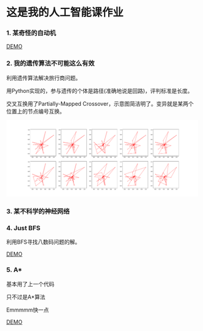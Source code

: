 # 这是我的人工智能课作业

### 1. 某奇怪的自动机

[DEMO](https://kaltzk.github.io/ai-course-exm/1/)

### 2. 我的遗传算法不可能这么有效

利用遗传算法解决旅行商问题。

用Python实现的，参与遗传的个体是路径(准确地说是回路)，评判标准是长度。

交叉互换用了Partially-Mapped Crossover，示意图简洁明了。变异就是某两个位置上的节点编号互换。

![](https://raw.githubusercontent.com/KaltZK/ai-course-exm/master/2/example.gif)

### 3. 某不科学的神经网络


### 4. Just BFS

利用BFS寻找八数码问题的解。

[DEMO](https://kaltzk.github.io/ai-course-exm/4/)

### 5. A*

基本用了上一个代码

只不过是A*算法

Emmmmm快一点

[DEMO](https://kaltzk.github.io/ai-course-exm/5/)
